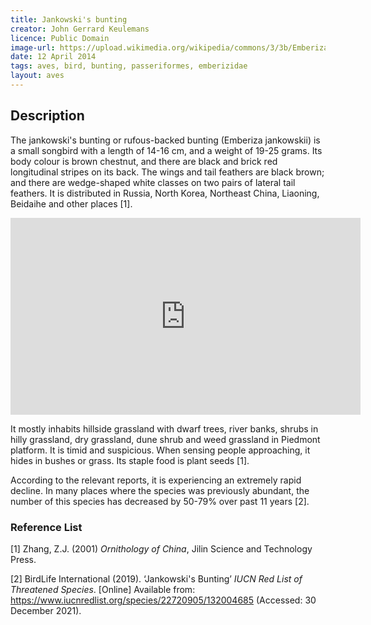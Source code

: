 ```yaml
---
title: Jankowski's bunting 
creator: John Gerrard Keulemans
licence: Public Domain
image-url: https://upload.wikimedia.org/wikipedia/commons/3/3b/EmberizaJankowskiKeulemans.jpg
date: 12 April 2014
tags: aves, bird, bunting, passeriformes, emberizidae
layout: aves
---
```

## Description

The jankowski's bunting or rufous-backed bunting (Emberiza jankowskii) is a small songbird with a length of 14-16 cm, and a weight of 19-25 grams. Its body colour is brown chestnut, and there are black and brick red longitudinal stripes on its back. The wings and tail feathers are black brown; and there are wedge-shaped white classes on two pairs of lateral tail feathers. It is distributed in Russia, North Korea, Northeast China, Liaoning, Beidaihe and other places [1].

<iframe class="video" width="560" height="315" src="https://www.youtube.com/embed/w9E7r-KoyTc" title="YouTube video player" frameborder="0" allow="accelerometer; autoplay; clipboard-write; encrypted-media; gyroscope; picture-in-picture" allowfullscreen></iframe>


It mostly inhabits hillside grassland with dwarf trees, river banks, shrubs in hilly grassland, dry grassland, dune shrub and weed grassland in Piedmont platform. It is timid and suspicious. When sensing people approaching, it hides in bushes or grass. Its staple food is plant seeds [1].

According to the relevant reports, it is experiencing an extremely rapid decline. In many places where the species was previously abundant, the number of this species has decreased by 50-79% over past 11 years [2].

### Reference List
[1] Zhang, Z.J. (2001) _Ornithology of China_, Jilin Science and Technology Press.

[2] BirdLife International (2019). ‘Jankowski's Bunting’ _IUCN Red List of Threatened Species_. [Online]  Available from: https://www.iucnredlist.org/species/22720905/132004685 (Accessed: 30 December 2021).

